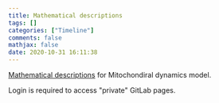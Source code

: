 ```yaml
---
title: Mathematical descriptions
tags: []
categories: ["Timeline"]
comments: false
mathjax: false
date: 2020-10-31 16:11:38
---
```


<!-- more -->

[Mathematical descriptions](https://ntumito.gitlab.io/MitochondrialDynamics) for Mitochondiral dynamics model.

Login is required to access "private" GitLab pages.
